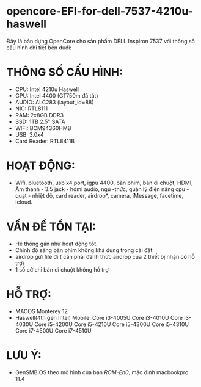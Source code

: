# opencore-EFI-for-dell-7537-4210u-haswell

Đây là bản dựng OpenCore cho sản phẩm DELL Inspiron 7537 với thông số cấu hình chi tiết bên dưới:


# THÔNG SỐ CẤU HÌNH:
*   CPU: Intel 4210u Haswell
*   GPU: Intel 4400 (GT750m đã tắt)
*   AUDIO: ALC283 (layout_id=88)
*   NIC: RTL8111
*   RAM: 2x8GB DDR3
*   SSD: 1TB 2.5" SATA
*   WIFI: BCM94360HMB
*   USB: 3.0x4
*   Card Reader: RTL8411B
#  HOẠT ĐỘNG:
*   Wifi, bluetooth, usb x4 port, igpu 4400, bàn phím, bàn di chuột, HDMI, Âm thanh - 3.5 jack - hdmi audio, ngủ -thức, quản lý điện năng cpu - quạt - nhiệt độ, card reader, airdrop*, camera, iMessage, facetime, icloud.
# VẤN ĐỀ TỒN TẠI:
*   Hệ thống gần như hoạt động tốt.
*   Chỉnh độ sáng bàn phím không khả dụng trong cài đặt
*   airdrop gửi file đi ( cần phải đánh thức airdrop của 2 thiết bị nhận có hỗ trợ)
*   1 số cử chỉ bàn di chuột không hỗ trợ
# HỖ TRỢ:
* MACOS Monterey 12
* Haswell(4th gen Intel) Mobile:
Core i3-4005U
Core i3-4010U
Core i3-4030U
Core i5-4200U
Core i5-4210U
Core i5-4300U
Core i5-4310U
Core i7-4500U
Core i7-4510U
# LƯU Ý:
* GenSMBIOS theo mô hình của bạn *ROM-En0*, mặc định macbookpro 11.4
